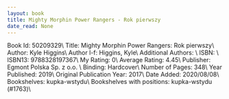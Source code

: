```yaml
---
layout: book
title: Mighty Morphin Power Rangers - Rok pierwszy
date_read: None
---
```


Book Id: 50209329\ 
Title: Mighty Morphin Power Rangers: Rok pierwszy\ 
Author: Kyle Higgins\ 
Author l-f: Higgins, Kyle\ 
Additional Authors: \ 
ISBN: \ 
ISBN13: 9788328197367\ 
My Rating: 0\ 
Average Rating: 4.45\ 
Publisher: Egmont Polska Sp. z o.o. \ 
Binding: Hardcover\ 
Number of Pages: 348\ 
Year Published: 2019\ 
Original Publication Year: 2017\ 
Date Added: 2020/08/08\ 
Bookshelves: kupka-wstydu\ 
Bookshelves with positions: kupka-wstydu (#1763)\ 

